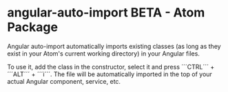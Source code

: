 # angular-auto-import BETA - Atom Package

Angular auto-import automatically imports existing classes (as long as they exist in your Atom's current working directory) in your Angular files.

To use it, add the class in the constructor, select it and press ´´´CTRL´´´ + ´´´ALT´´´ + ´´´i´´´. The file will be automatically imported in the top of your actual Angular component, service, etc.
